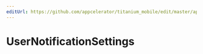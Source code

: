 ```yaml
---
editUrl: https://github.com/appcelerator/titanium_mobile/edit/master/apidoc/Titanium/App/iOS/iOS.yml
---
```

# UserNotificationSettings

<TypeHeader/>

<ApiDocs/>
